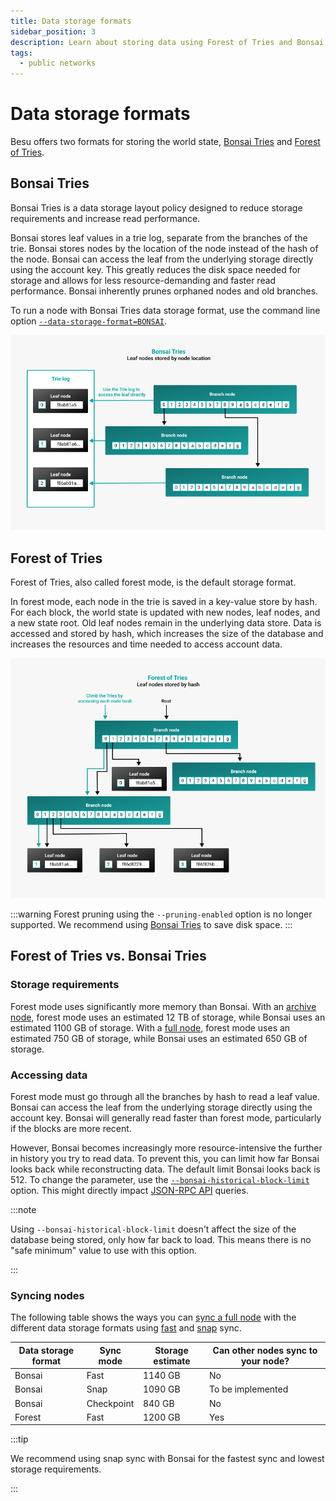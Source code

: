 ```yaml
---
title: Data storage formats
sidebar_position: 3
description: Learn about storing data using Forest of Tries and Bonsai Tries.
tags:
  - public networks
---
```


# Data storage formats

Besu offers two formats for storing the world state, [Bonsai Tries](#bonsai-tries) and [Forest of Tries](#forest-of-tries).

## Bonsai Tries

Bonsai Tries is a data storage layout policy designed to reduce storage requirements and increase read performance.

Bonsai stores leaf values in a trie log, separate from the branches of the trie. Bonsai stores nodes by the location of the node instead of the hash of the node. Bonsai can access the leaf from the underlying storage directly using the account key. This greatly reduces the disk space needed for storage and allows for less resource-demanding and faster read performance. Bonsai inherently prunes orphaned nodes and old branches.

To run a node with Bonsai Tries data storage format, use the command line option [`--data-storage-format=BONSAI`](../reference/cli/options.md#data-storage-format).

<p align="center">

![Bonsai_tries](../../assets/images/Bonsai_tries.png)

</p>

## Forest of Tries

Forest of Tries, also called forest mode, is the default storage format.

In forest mode, each node in the trie is saved in a key-value store by hash. For each block, the world state is updated with new nodes, leaf nodes, and a new state root. Old leaf nodes remain in the underlying data store. Data is accessed and stored by hash, which increases the size of the database and increases the resources and time needed to access account data.

<p align="center">

![forest_of_tries](../../assets/images/forest_of_tries.png)

</p>

:::warning
Forest pruning using the `--pruning-enabled` option is no longer supported.
We recommend using [Bonsai Tries](#bonsai-tries) to save disk space.
:::

## Forest of Tries vs. Bonsai Tries

### Storage requirements

Forest mode uses significantly more memory than Bonsai. With an [archive node](../get-started/connect/sync-node.md#run-an-archive-node), forest mode uses an estimated 12 TB of storage, while Bonsai uses an estimated 1100 GB of storage. With a [full node](../get-started/connect/sync-node.md#run-a-full-node), forest mode uses an estimated 750 GB of storage, while Bonsai uses an estimated 650 GB of storage.

### Accessing data

Forest mode must go through all the branches by hash to read a leaf value. Bonsai can access the leaf from the underlying storage directly using the account key. Bonsai will generally read faster than forest mode, particularly if the blocks are more recent.

However, Bonsai becomes increasingly more resource-intensive the further in history you try to read data. To prevent this, you can limit how far Bonsai looks back while reconstructing data. The default limit Bonsai looks back is 512. To change the parameter, use the [`--bonsai-historical-block-limit`](../reference/cli/options.md#bonsai-historical-block-limit) option. This might directly impact [JSON-RPC API](../reference/api/index.md) queries.

:::note

Using `--bonsai-historical-block-limit` doesn't affect the size of the database being stored, only how far back to load. This means there is no "safe minimum" value to use with this option.

:::

### Syncing nodes

The following table shows the ways you can [sync a full node](../get-started/connect/sync-node.md#run-a-full-node) with the different data storage formats using [fast](../get-started/connect/sync-node.md#fast-synchronization) and [snap](../get-started/connect/sync-node.md#snap-synchronization) sync.

| Data storage format | Sync mode | Storage estimate | Can other nodes sync to your node? |
| --- | --- | --- | --- |
| Bonsai | Fast | 1140 GB | No |
| Bonsai | Snap | 1090 GB | To be implemented |
| Bonsai | Checkpoint | 840 GB | No |
| Forest | Fast | 1200 GB | Yes |

:::tip

We recommend using snap sync with Bonsai for the fastest sync and lowest storage requirements.

:::
